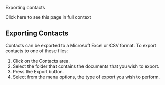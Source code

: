 Exporting contacts

Click here to see this page in full context

##  Exporting Contacts

Contacts can be exported to a Microsoft Excel or CSV format. To export
contacts to one of these files:

  1. Click on the Contacts area. 
  2. Select the folder that contains the documents that you wish to export. 
  3. Press the Export button. 
  4. Select from the menu options, the type of export you wish to perform. 


